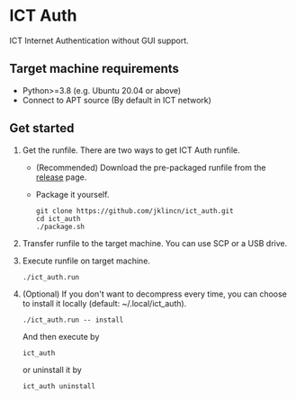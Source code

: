 # ICT Auth

ICT Internet Authentication without GUI support.

## Target machine requirements

- Python>=3.8 (e.g. Ubuntu 20.04 or above)
- Connect to APT source (By default in ICT network)

## Get started

1. Get the runfile. There are two ways to get ICT Auth runfile. 

   - (Recommended) Download the pre-packaged runfile from the [release](https://github.com/jklincn/ict_auth/releases) page.

   - Package it yourself.

     ```
     git clone https://github.com/jklincn/ict_auth.git
     cd ict_auth
     ./package.sh
     ```

2. Transfer runfile to the target machine. You can use SCP or a USB drive.

3. Execute runfile on target machine.

   ```
   ./ict_auth.run
   ```

4. (Optional) If you don't want to decompress every time, you can choose to install it locally (default: ~/.local/ict_auth).

   ```
   ./ict_auth.run -- install
   ```

   And then execute by

   ```
   ict_auth
   ```

   or uninstall it by

   ```
   ict_auth uninstall
   ```

   

